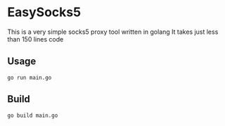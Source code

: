 # EasySocks5

This is a very simple socks5 proxy tool written in golang
It takes just less than 150 lines code

## Usage

`go run main.go`

## Build

`go build main.go`